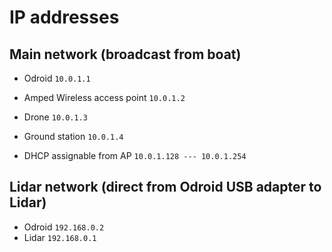 # IP addresses

## Main network (broadcast from boat)

- Odroid `10.0.1.1`
- Amped Wireless access point `10.0.1.2`
- Drone `10.0.1.3`
- Ground station `10.0.1.4`

- DHCP assignable from AP `10.0.1.128 --- 10.0.1.254`

## Lidar network (direct from Odroid USB adapter to Lidar)

- Odroid `192.168.0.2`
- Lidar `192.168.0.1`
